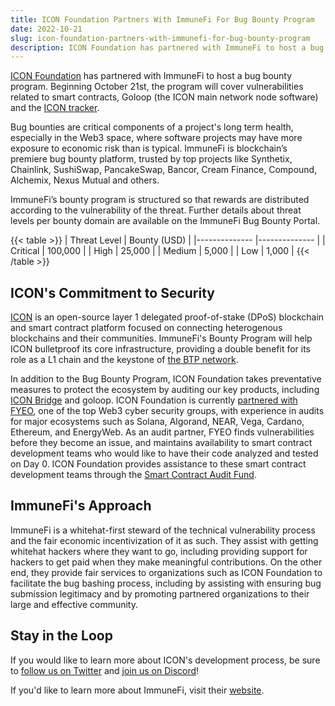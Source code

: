 ```yaml
---
title: ICON Foundation Partners With ImmuneFi For Bug Bounty Program
date: 2022-10-21
slug: icon-foundation-partners-with-immunefi-for-bug-bounty-program
description: ICON Foundation has partnered with ImmuneFi to host a bug bounty program that covers smart contracts, Goloop, and the ICON tracker.
---
```


[ICON Foundation](https://icon.foundation) has partnered with ImmuneFi to host a bug bounty program. Beginning October 21st, the program will cover vulnerabilities related to smart contracts, Goloop (the ICON main network node software) and the [ICON tracker](https://tracker.icon.community).

Bug bounties are critical components of a project's long term health, especially in the Web3 space, where software projects may have more exposure to economic risk than is typical. ImmuneFi is blockchain’s premiere bug bounty platform, trusted by top projects like Synthetix, Chainlink, SushiSwap, PancakeSwap, Bancor, Cream Finance, Compound, Alchemix, Nexus Mutual and others.

ImmuneFi’s bounty program is structured so that rewards are distributed according to the vulnerability of the threat. Further details about threat levels per bounty domain are available on the ImmuneFi Bug Bounty Portal.

{{< table >}}
| Threat Level 	| Bounty (USD) 	|
|--------------	|--------------	|
| Critical     	| 100,000      	|
| High         	| 25,000       	|
| Medium       	| 5,000        	|
| Low          	| 1,000        	|
{{< /table >}}

## ICON's Commitment to Security

[ICON](https://icon.community/learn/icon/) is an open-source layer 1 delegated proof-of-stake (DPoS) blockchain and smart contract platform focused on connecting heterogenous blockchains and their communities. ImmuneFi's Bounty Program will help ICON bulletproof its core infrastructure, providing a double benefit for its role as a L1 chain and the keystone of [the BTP network](https://icon.community/learn/btp/). 

In addition to the Bug Bounty Program, ICON Foundation takes preventative measures to protect the ecosystem by auditing our key products, including [ICON Bridge](https://icon.community/learn/icon-bridge/) and goloop. ICON Foundation is currently [partnered with FYEO](https://icon.community/blog/2022/fyeo-x-icon-partnership/), one of the top Web3 cyber security groups, with experience in audits for major ecosystems such as Solana, Algorand, NEAR, Vega, Cardano, Ethereum, and EnergyWeb. As an audit partner, FYEO finds vulnerabilities before they become an issue, and maintains availability to smart contract development teams who would like to have their code analyzed and tested on Day 0. ICON Foundation provides assistance to these smart contract development teams through the [Smart Contract Audit Fund](https://forum.icon.community/c/g/smart-contract-audit-request/46).

## ImmuneFi's Approach

ImmuneFi is a whitehat-first steward of the technical vulnerability process and the fair economic incentivization of it as such. They assist with getting whitehat hackers where they want to go, including providing support for hackers to get paid when they make meaningful contributions. On the other end, they provide fair services to organizations such as ICON Foundation to facilitate the bug bashing process, including by assisting with ensuring bug submission legitimacy and by promoting partnered organizations to their large and effective community.

## Stay in the Loop

If you would like to learn more about ICON's development process, be sure to [follow us on Twitter](https://twitter.com/helloiconworld) and [join us on Discord](https://discord.com/invite/7a75Hf3cFm)!

If you'd like to learn more about ImmuneFi, visit their [website](https://immunefi.com/).